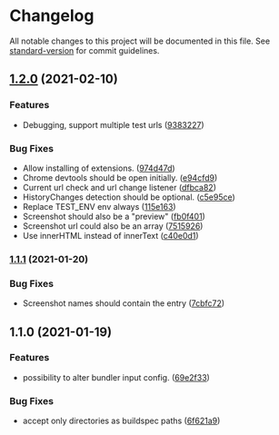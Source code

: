# Changelog

All notable changes to this project will be documented in this file. See [standard-version](https://github.com/conventional-changelog/standard-version) for commit guidelines.

## [1.2.0](https://github.com/ColumbiaRoad/a-b-doer/compare/v1.1.1...v1.2.0) (2021-02-10)


### Features

* Debugging, support multiple test urls ([9383227](https://github.com/ColumbiaRoad/a-b-doer/commit/938322705ab1ee0529754c8a818e9b19860668e5))


### Bug Fixes

* Allow installing of extensions. ([974d47d](https://github.com/ColumbiaRoad/a-b-doer/commit/974d47d75115cb835fbfb4fc9f505c64ca18edde))
* Chrome devtools should be open initially. ([e94cfd9](https://github.com/ColumbiaRoad/a-b-doer/commit/e94cfd916919f073be0df1fdc672a935d21c6940))
* Current url check and url change listener ([dfbca82](https://github.com/ColumbiaRoad/a-b-doer/commit/dfbca82d3c85ce698c6745c9247c47c70f6fa773))
* HistoryChanges detection should be optional. ([c5e95ce](https://github.com/ColumbiaRoad/a-b-doer/commit/c5e95ce1880e311f6824d8fbd81328fc90dcf346))
* Replace TEST_ENV env always ([115e163](https://github.com/ColumbiaRoad/a-b-doer/commit/115e1639cc9dc395d367c4d5eb027870756b9bc4))
* Screenshot should also be a "preview" ([fb0f401](https://github.com/ColumbiaRoad/a-b-doer/commit/fb0f40196b1031d5533a7a8d705158066749a8ba))
* Screenshot url could also be an array ([7515926](https://github.com/ColumbiaRoad/a-b-doer/commit/75159262ac523da6a984f866cc3369e04abc74aa))
* Use innerHTML instead of innerText ([c40e0d1](https://github.com/ColumbiaRoad/a-b-doer/commit/c40e0d1792608925fb51e65867663ba54ca29a9b))

### [1.1.1](https://github.com/ColumbiaRoad/a-b-doer/compare/v1.1.0...v1.1.1) (2021-01-20)


### Bug Fixes

* Screenshot names should contain the entry ([7cbfc72](https://github.com/ColumbiaRoad/a-b-doer/commit/7cbfc727bec37028cd1f0a9a4583daf951c61b28))

## 1.1.0 (2021-01-19)


### Features

* possibility to alter bundler input config. ([69e2f33](https://github.com/ColumbiaRoad/a-b-doer/commit/69e2f3376afe0ea944bbe3f82ff43df07830f497))


### Bug Fixes

* accept only directories as buildspec paths ([6f621a9](https://github.com/ColumbiaRoad/a-b-doer/commit/6f621a9067a629923ce7d7aae262bf9ac4850ac3))
